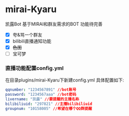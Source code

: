 # mirai-Kyaru
凯露Bot
基于MIRAI和群友需求的BOT 功能待完善

- [x] 夸&骂一个群友
- [x] bilibili直播通知功能
- [x] ~~色图~~
- [ ] 宝可梦

 ### 直播功能配置config.yml
 在目录plugins/mirai-Kyaru下新建config.yml
 具体配置如下:
 ```yml
qqnumber: "1234567891" //bot账号
password: "1234567aaa" //bot密码
livername: "凯露" //要提醒的主播名称
bilibiliuid: "297821" //主播bilibiliuid
groupnum: "10158005" //希望在哪个QQ群提醒
 ```
 
